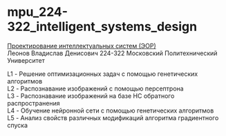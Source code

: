 # mpu_224-322_intelligent_systems_design

[Проектирование интеллектуальных систем (ЭОР)](https://online.mospolytech.ru/course/view.php?id=10055)   
Леонов Владислав Денисович 224-322 Московский Политехнический Университет  

L1 - Решение оптимизационных задач с помощью генетических алгоритмов   
L2 - Распознавание изображений с помощью персептрона    
L3 - Распознавание изображений на базе НС обратного распространения   
L4 - Обучение нейронной сети с помощью генетических алгоритмов   
L5 - Анализ свойств различных модификаций алгоритма градиентного спуска   
